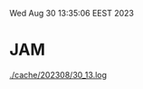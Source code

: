 Wed Aug 30 13:35:06 EEST 2023
# JAM
<a href='./cache/202308/30_13.log'>./cache/202308/30_13.log</a>
